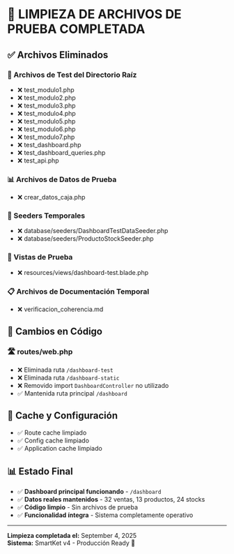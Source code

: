 # 🧹 LIMPIEZA DE ARCHIVOS DE PRUEBA COMPLETADA

## ✅ Archivos Eliminados

### 📁 Archivos de Test del Directorio Raíz
- ❌ test_modulo1.php
- ❌ test_modulo2.php  
- ❌ test_modulo3.php
- ❌ test_modulo4.php
- ❌ test_modulo5.php
- ❌ test_modulo6.php
- ❌ test_modulo7.php
- ❌ test_dashboard.php
- ❌ test_dashboard_queries.php
- ❌ test_api.php

### 📊 Archivos de Datos de Prueba
- ❌ crear_datos_caja.php

### 🌱 Seeders Temporales
- ❌ database/seeders/DashboardTestDataSeeder.php
- ❌ database/seeders/ProductoStockSeeder.php

### 🎨 Vistas de Prueba
- ❌ resources/views/dashboard-test.blade.php

### 📋 Archivos de Documentación Temporal
- ❌ verificacion_coherencia.md

## 🔧 Cambios en Código

### 🛣️ routes/web.php
- ❌ Eliminada ruta `/dashboard-test`
- ❌ Eliminada ruta `/dashboard-static`  
- ❌ Removido import `DashboardController` no utilizado
- ✅ Mantenida ruta principal `/dashboard`

## 🧽 Cache y Configuración
- ✅ Route cache limpiado
- ✅ Config cache limpiado
- ✅ Application cache limpiado

## 📊 Estado Final
- ✅ **Dashboard principal funcionando** - `/dashboard`
- ✅ **Datos reales mantenidos** - 32 ventas, 13 productos, 24 stocks
- ✅ **Código limpio** - Sin archivos de prueba
- ✅ **Funcionalidad íntegra** - Sistema completamente operativo

---
**Limpieza completada el:** September 4, 2025  
**Sistema:** SmartKet v4 - Producción Ready 🚀
